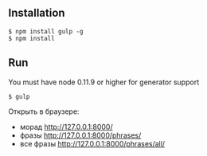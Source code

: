 ## Installation

```
$ npm install gulp -g
$ npm install
```

## Run

You must have node 0.11.9 or higher for generator support

```
$ gulp
```
Открыть в браузере:
- морад http://127.0.0.1:8000/
- фразы http://127.0.0.1:8000/phrases/
- все фразы http://127.0.0.1:8000/phrases/all/
